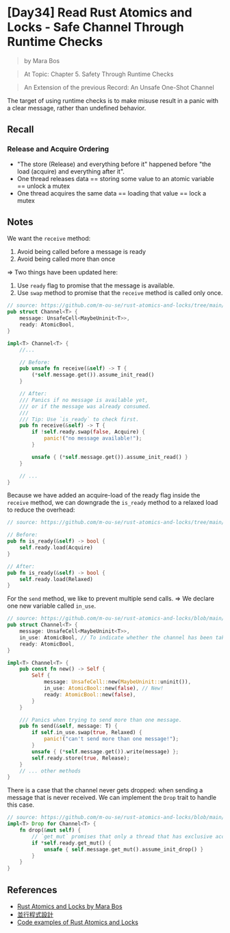 # [Day34] Read Rust Atomics and Locks - Safe Channel Through Runtime Checks

> by Mara Bos

> At Topic: Chapter 5. Safety Through Runtime Checks

> An Extension of the previous Record: An Unsafe One-Shot Channel

The target of using runtime checks is to make misuse result in a panic with a clear message, rather than undefined behavior.

## Recall

### Release and Acquire Ordering

- "The store (Release) and everything before it" happened before "the load (acquire) and everything after it".
- One thread releases data == storing some value to an atomic variable == unlock a mutex
- One thread acquires the same data == loading that value == lock a mutex

## Notes

We want the `receive` method:

1. Avoid being called before a message is ready
2. Avoid being called more than once

=> Two things have been updated here:

1. Use `ready` flag to promise that the message is available.
2. Use `swap` method to promise that the `receive` method is called only once.

```rust
// source: https://github.com/m-ou-se/rust-atomics-and-locks/tree/main/src/ch5_channels
pub struct Channel<T> {
    message: UnsafeCell<MaybeUninit<T>>,
    ready: AtomicBool,
}

impl<T> Channel<T> {
    //...

    // Before:
    pub unsafe fn receive(&self) -> T {
        (*self.message.get()).assume_init_read()
    }

    // After:
    /// Panics if no message is available yet,
    /// or if the message was already consumed.
    ///
    /// Tip: Use `is_ready` to check first.
    pub fn receive(&self) -> T {
        if !self.ready.swap(false, Acquire) {
            panic!("no message available!");
        }

        unsafe { (*self.message.get()).assume_init_read() }
    }

    // ...
}
```

Because we have added an acquire-load of the ready flag inside  the `receive` method, we can downgrade the `is_ready` method to a relaxed load to reduce the overhead:

```rust
// source: https://github.com/m-ou-se/rust-atomics-and-locks/tree/main/src/ch5_channels

// Before:
pub fn is_ready(&self) -> bool {
    self.ready.load(Acquire)
}

// After:
pub fn is_ready(&self) -> bool {
    self.ready.load(Relaxed)
}
```

For the `send` method, we like to prevent multiple send calls. => We declare one new variable called `in_use`.

```rust
// source: https://github.com/m-ou-se/rust-atomics-and-locks/blob/main/src/ch5_channels/s3_checks.rs
pub struct Channel<T> {
    message: UnsafeCell<MaybeUninit<T>>,
    in_use: AtomicBool, // To indicate whether the channel has been taken in use.
    ready: AtomicBool,
}

impl<T> Channel<T> {
    pub const fn new() -> Self {
        Self {
            message: UnsafeCell::new(MaybeUninit::uninit()),
            in_use: AtomicBool::new(false), // New!
            ready: AtomicBool::new(false),
        }
    }

    /// Panics when trying to send more than one message.
    pub fn send(&self, message: T) {
        if self.in_use.swap(true, Relaxed) {
            panic!("can't send more than one message!");
        }
        unsafe { (*self.message.get()).write(message) };
        self.ready.store(true, Release);
    }
    // ... other methods
}
```

There is a case that the channel never gets dropped: when sending a message that is never received. We can implement the `Drop` trait to handle this case.

```rust
// source: https://github.com/m-ou-se/rust-atomics-and-locks/blob/main/src/ch5_channels/s3_checks.rs
impl<T> Drop for Channel<T> {
    fn drop(&mut self) {
        // `get_mut` promises that only a thread that has exclusive access to the channel
        if *self.ready.get_mut() {
            unsafe { self.message.get_mut().assume_init_drop() }
        }
    }
}
```

## References

- [Rust Atomics and Locks by Mara Bos](https://marabos.nl/atomics/)
- [並行程式設計](https://hackmd.io/@sysprog/concurrency/https%3A%2F%2Fhackmd.io%2F%40sysprog%2FS1AMIFt0D)
- [Code examples of Rust Atomics and Locks](https://github.com/m-ou-se/rust-atomics-and-locks)

